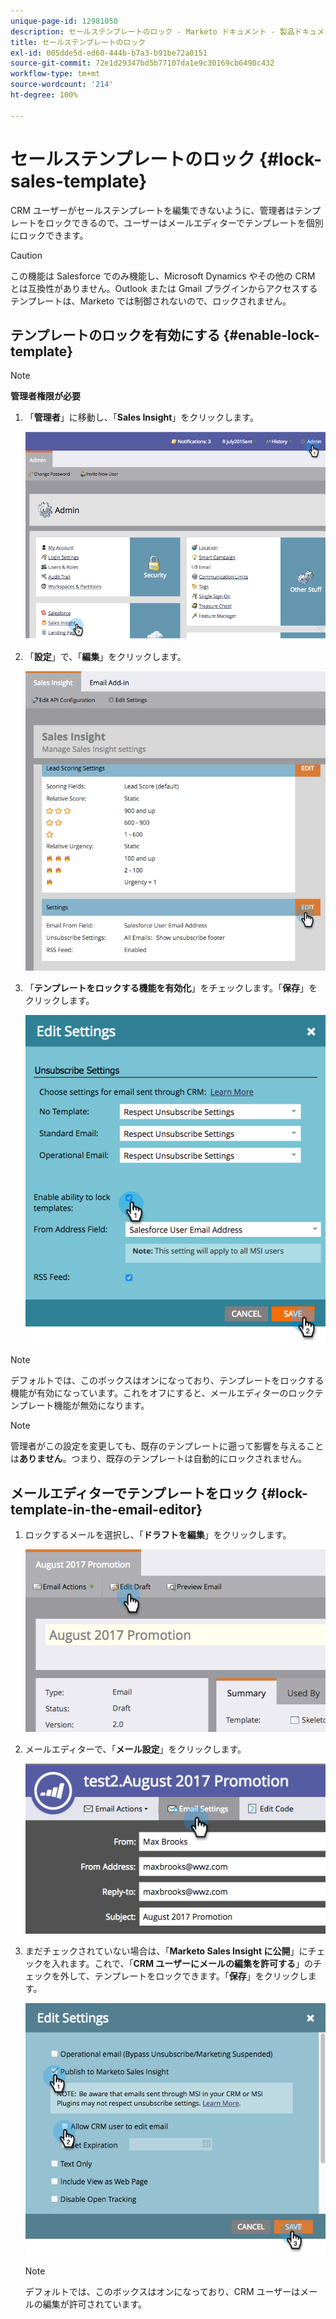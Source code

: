 ```yaml
---
unique-page-id: 12981050
description: セールステンプレートのロック - Marketo ドキュメント - 製品ドキュメント
title: セールステンプレートのロック
exl-id: 005dde5d-ed60-444b-b7a3-b91be72a0151
source-git-commit: 72e1d29347bd5b77107da1e9c30169cb6490c432
workflow-type: tm+mt
source-wordcount: '214'
ht-degree: 100%

---
```


# セールステンプレートのロック {#lock-sales-template}

CRM ユーザーがセールステンプレートを編集できないように、管理者はテンプレートをロックできるので、ユーザーはメールエディターでテンプレートを個別にロックできます。

>[!CAUTION]
>
>この機能は Salesforce でのみ機能し、Microsoft Dynamics やその他の CRM とは互換性がありません。Outlook または Gmail プラグインからアクセスするテンプレートは、Marketo では制御されないので、ロックされません。

## テンプレートのロックを有効にする {#enable-lock-template}

>[!NOTE]
>
>**管理者権限が必要**

1. 「**管理者**」に移動し、「**Sales Insight**」をクリックします。

   ![](assets/1.png)

1. 「**設定**」で、「**編集**」をクリックします。

   ![](assets/2.png)

1. 「**テンプレートをロックする機能を有効化**」をチェックします。「**保存**」をクリックします。

   ![](assets/image2017-10-9-8-3a19-3a45.png)

>[!NOTE]
>
>デフォルトでは、このボックスはオンになっており、テンプレートをロックする機能が有効になっています。これをオフにすると、メールエディターのロックテンプレート機能が無効になります。

>[!NOTE]
>
>管理者がこの設定を変更しても、既存のテンプレートに遡って影響を与えることは&#x200B;**ありません**。つまり、既存のテンプレートは自動的にロックされません。

## メールエディターでテンプレートをロック {#lock-template-in-the-email-editor}

1. ロックするメールを選択し、「**ドラフトを編集**」をクリックします。

   ![](assets/5.png)

1. メールエディターで、「**メール設定**」をクリックします。

   ![](assets/6.png)

1. まだチェックされていない場合は、「**Marketo Sales Insight に公開**」にチェックを入れます。これで、「**CRM ユーザーにメールの編集を許可する**」のチェックを外して、テンプレートをロックできます。「**保存**」をクリックします。

   ![](assets/7.png)

   >[!NOTE]
   >
   >デフォルトでは、このボックスはオンになっており、CRM ユーザーはメールの編集が許可されています。
